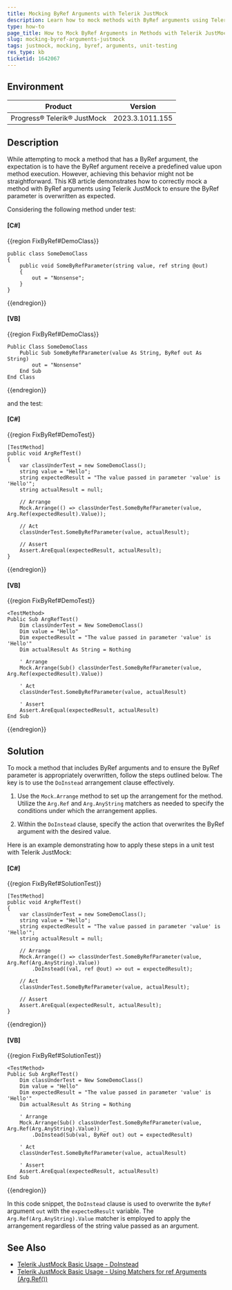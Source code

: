 ```yaml
---
title: Mocking ByRef Arguments with Telerik JustMock
description: Learn how to mock methods with ByRef arguments using Telerik JustMock, including setting up arrangements to overwrite the reference parameter's value.
type: how-to
page_title: How to Mock ByRef Arguments in Methods with Telerik JustMock
slug: mocking-byref-arguments-justmock
tags: justmock, mocking, byref, arguments, unit-testing
res_type: kb
ticketid: 1642067
---
```


## Environment

| Product | Version |
| ------- | --------------------------- |
| Progress® Telerik® JustMock | 2023.3.1011.155 |

## Description
While attempting to mock a method that has a ByRef argument, the expectation is to have the ByRef argument receive a predefined value upon method execution. However, achieving this behavior might not be straightforward. This KB article demonstrates how to correctly mock a method with ByRef arguments using Telerik JustMock to ensure the ByRef parameter is overwritten as expected.

Considering the following method under test:

#### __[C#]__

{{region FixByRef#DemoClass}}

    public class SomeDemoClass
    {
        public void SomeByRefParameter(string value, ref string @out)
        {
            out = "Nonsense";
        }
    }

{{endregion}}

#### __[VB]__

{{region FixByRef#DemoClass}}

    Public Class SomeDemoClass
        Public Sub SomeByRefParameter(value As String, ByRef out As String)
            out = "Nonsense"
        End Sub
    End Class

{{endregion}}

and the test:

#### __[C#]__

{{region FixByRef#DemoTest}}

    [TestMethod]
    public void ArgRefTest()
    {
        var classUnderTest = new SomeDemoClass();
        string value = "Hello";
        string expectedResult = "The value passed in parameter 'value' is 'Hello'";
        string actualResult = null;

        // Arrange
        Mock.Arrange(() => classUnderTest.SomeByRefParameter(value, Arg.Ref(expectedResult).Value));

        // Act
        classUnderTest.SomeByRefParameter(value, actualResult);

        // Assert
        Assert.AreEqual(expectedResult, actualResult);
    }

{{endregion}}

#### __[VB]__

{{region FixByRef#DemoTest}}
  
    <TestMethod>
    Public Sub ArgRefTest()
        Dim classUnderTest = New SomeDemoClass()
        Dim value = "Hello"
        Dim expectedResult = "The value passed in parameter 'value' is 'Hello'"
        Dim actualResult As String = Nothing

        ' Arrange
        Mock.Arrange(Sub() classUnderTest.SomeByRefParameter(value, Arg.Ref(expectedResult).Value))

        ' Act
        classUnderTest.SomeByRefParameter(value, actualResult)

        ' Assert
        Assert.AreEqual(expectedResult, actualResult)
    End Sub

{{endregion}}

## Solution
To mock a method that includes ByRef arguments and to ensure the ByRef parameter is appropriately overwritten, follow the steps outlined below. The key is to use the `DoInstead` arrangement clause effectively.

1. Use the `Mock.Arrange` method to set up the arrangement for the method. Utilize the `Arg.Ref` and `Arg.AnyString` matchers as needed to specify the conditions under which the arrangement applies.

3. Within the `DoInstead` clause, specify the action that overwrites the ByRef argument with the desired value.

Here is an example demonstrating how to apply these steps in a unit test with Telerik JustMock:

#### __[C#]__

{{region FixByRef#SolutionTest}}

    [TestMethod]
    public void ArgRefTest()
    {
        var classUnderTest = new SomeDemoClass();
        string value = "Hello";
        string expectedResult = "The value passed in parameter 'value' is 'Hello'";
        string actualResult = null;

        // Arrange
        Mock.Arrange(() => classUnderTest.SomeByRefParameter(value, Arg.Ref(Arg.AnyString).Value))
            .DoInstead((val, ref @out) => out = expectedResult);

        // Act
        classUnderTest.SomeByRefParameter(value, actualResult);

        // Assert
        Assert.AreEqual(expectedResult, actualResult);
    }

{{endregion}}

#### __[VB]__

{{region FixByRef#SolutionTest}}
 
    <TestMethod>
    Public Sub ArgRefTest()
        Dim classUnderTest = New SomeDemoClass()
        Dim value = "Hello"
        Dim expectedResult = "The value passed in parameter 'value' is 'Hello'"
        Dim actualResult As String = Nothing

        ' Arrange
        Mock.Arrange(Sub() classUnderTest.SomeByRefParameter(value, Arg.Ref(Arg.AnyString).Value)) _
            .DoInstead(Sub(val, ByRef out) out = expectedResult)

        ' Act
        classUnderTest.SomeByRefParameter(value, actualResult)

        ' Assert
        Assert.AreEqual(expectedResult, actualResult)
    End Sub

{{endregion}}

In this code snippet, the `DoInstead` clause is used to overwrite the `ByRef` argument `out` with the `expectedResult` variable. The `Arg.Ref(Arg.AnyString).Value` matcher is employed to apply the arrangement regardless of the string value passed as an argument.

## See Also

- [Telerik JustMock Basic Usage - DoInstead](https://docs.telerik.com/devtools/justmock/basic-usage/mock/do-instead)
- [Telerik JustMock Basic Usage - Using Matchers for ref Arguments (Arg.Ref())](https://docs.telerik.com/devtools/justmock/basic-usage/matchers#using-matchers-for-ref-arguments-argref)
